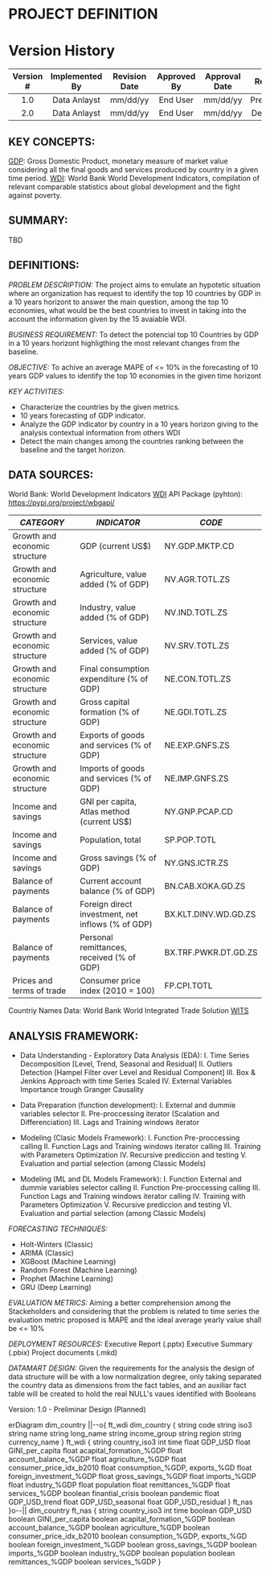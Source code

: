 # PROJECT DEFINITION

# Version History
| Version # | Implemented By  | Revision Date |  Approved By  | Approval Date |    Reason   |
| :-------: | :-------------: | :-----------: | :-----------: | :-----------: | :---------: |
|    1.0    |   Data Anlayst  |    mm/dd/yy   |    End User   |    mm/dd/yy   | Preliminar  |
|    2.0    |   Data Anlayst  |    mm/dd/yy   |    End User   |    mm/dd/yy   | Definitive  |

## KEY CONCEPTS:

[GDP](https://databank.worldbank.org/reports.aspx?source=2&type=metadata&series=NY.GDP.MKTP.CD): Gross Domestic Product, monetary measure of market value considering all the final goods and services produced by country in a given time period.
[WDI](https://datatopics.worldbank.org/world-development-indicators/): World Bank World Development Indicators, compilation of relevant comparable statistics about global development and the fight against poverty.

## SUMMARY:
TBD

## DEFINITIONS:

*PROBLEM DESCRIPTION:* The project aims to emulate an hypotetic situation where an organization has request to identify the top 10 countries by GDP in a 10 years horizont to answer the main question, among the top 10 economies, what would be the best countries to invest in taking into the account the information given by the 15 avaiable WDI.

*BUSINESS REQUIREMENT:* To detect the potencial top 10 Countries by GDP in a 10 years horizont highligthing the most relevant changes from the baseline.

*OBJECTIVE:* To achive an average MAPE of <= 10% in the forecasting of 10 years GDP values to identify the top 10 economies in the given time horizont

*KEY ACTIVITIES:*
* Characterize the countries by the given metrics.
* 10 years forecasting of GDP indicator.
* Analyze the GDP indicator by country in a 10 years horizon giving to the analysis contextual information from others WDI
* Detect the main changes among the countries ranking between the baseline and the target horizon.

## DATA SOURCES:

World Bank: World Development Indicators [WDI](https://datatopics.worldbank.org/world-development-indicators/themes/economy.html)
API Package (pyhton): https://pypi.org/project/wbgapi/

| *CATEGORY*                      | *INDICATOR*                                         | *CODE*                 |
|---------------------------------|-----------------------------------------------------|------------------------|
| Growth and economic structure   | GDP (current US$)                                   | NY.GDP.MKTP.CD         |
| Growth and economic structure   | Agriculture, value added (% of GDP)                 | NV.AGR.TOTL.ZS         |
| Growth and economic structure   | Industry, value added (% of GDP)                    | NV.IND.TOTL.ZS         |
| Growth and economic structure   | Services, value added (% of GDP)                    | NV.SRV.TOTL.ZS         |
| Growth and economic structure   | Final consumption expenditure (% of GDP)            | NE.CON.TOTL.ZS         |
| Growth and economic structure   | Gross capital formation (% of GDP)                  | NE.GDI.TOTL.ZS         |
| Growth and economic structure   | Exports of goods and services (% of GDP)            | NE.EXP.GNFS.ZS         |
| Growth and economic structure   | Imports of goods and services (% of GDP)            | NE.IMP.GNFS.ZS         |
| Income and savings              | GNI per capita, Atlas method (current US$)          | NY.GNP.PCAP.CD         |
| Income and savings              | Population, total                                   | SP.POP.TOTL            |
| Income and savings              | Gross savings (% of GDP)                            | NY.GNS.ICTR.ZS         |
| Balance of payments             | Current account balance (% of GDP)                  | BN.CAB.XOKA.GD.ZS      |
| Balance of payments             | Foreign direct investment, net inflows (% of GDP)   | BX.KLT.DINV.WD.GD.ZS   |	
| Balance of payments             | Personal remittances, received (% of GDP)           | BX.TRF.PWKR.DT.GD.ZS   |
| Prices and terms of trade       | Consumer price index (2010 = 100)                   | FP.CPI.TOTL            |

Countriy Names Data: World Bank World Integrated Trade Solution [WITS](https://wits.worldbank.org/CountryProfile/Metadata/en/Country/All)


## ANALYSIS FRAMEWORK:

* Data Understanding - Exploratory Data Analysis (EDA):
I. Time Series Decomposition [Level, Trend, Seasonal and Residual]
II. Outliers Detection [Hampel Filter over Level and Residual Component]
III. Box & Jenkins Approach with time Series Scaled
IV. External Variables Importance trough Granger Causality

* Data Preparation (function development):
I. External and dummie variables selector
II. Pre-proccessing iterator (Scalation and Differenciation)
III. Lags and Training windows iterator

* Modeling (Clasic Models Framework):
I. Function Pre-proccessing calling
II. Function Lags and Training windows iterator calling
III. Training with Parameters Optimization
IV. Recursive prediccion and testing
V. Evaluation and partial selection (among Classic Models)

* Modeling (ML and DL Models Framework):
I. Function External and dummie variables selector calling
II. Function Pre-proccessing calling
III. Function Lags and Training windows iterator calling
IV. Training with Parameters Optimization
V. Recursive prediccion and testing
VI. Evaluation and partial selection (among Classic Models)

*FORECASTING TECHNIQUES:*
* Holt-Winters (Classic)
* ARIMA (Classic)
* XGBoost (Machine Learning)
* Random Forest (Machine Learning)
* Prophet (Machine Learning)
* GRU (Deep Learning)

*EVALUATION METRICS:*
Aiming a better comprehension among the Stackeholders and considering that the problem is related to time series the evaluation metric proposed is MAPE and the ideal average yearly value shall be <= 10%

*DEPLOYMENT RESOURCES:*
Executive Report (.pptx)
Executive Summary (.pbix)
Project documents (.mkd)

*DATAMART DESIGN:*
Given the requirements for the analysis the design of data structure will be with a low normalization degree, only taking separated the country data as dimensions from the fact tables, and an auxiliar fact table will be created to hold the real NULL's vaues identified with Booleans

Version: 1.0 - Preliminar Design (Planned)

erDiagram
    dim_country ||--o{ ft_wdi
    dim_country {
        string code
		string iso3
		string name
		string long_name 
        string income_group
		string region
		string currency_name
    }
    ft_wdi {
        string country_iso3
		int time
		float GDP_USD
		float GINI_per_capita
		float acapital_formation_%GDP
		float account_balance_%GDP
		float agriculture_%GDP
		float consumer_price_idx_b2010
		float consumption_%GDP, exports_%GD
		float foreign_investment_%GDP
		float gross_savings_%GDP
		float imports_%GDP
		float industry_%GDP
		float population
		float remittances_%GDP
		float services_%GDP
		boolean finantial_crisis
		boolean pandemic
		float GDP_USD_trend
		float GDP_USD_seasonal
		float GDP_USD_residual
    }
	ft_nas }o--|| dim_country
    ft_nas {
        string country_iso3
		int time
		boolean GDP_USD
		boolean GINI_per_capita
		boolean acapital_formation_%GDP
		boolean account_balance_%GDP
		boolean agriculture_%GDP
		boolean consumer_price_idx_b2010
		boolean consumption_%GDP, exports_%GD
		boolean foreign_investment_%GDP
		boolean gross_savings_%GDP
		boolean imports_%GDP
		boolean industry_%GDP
		boolean population
		boolean remittances_%GDP
		boolean services_%GDP
    }



